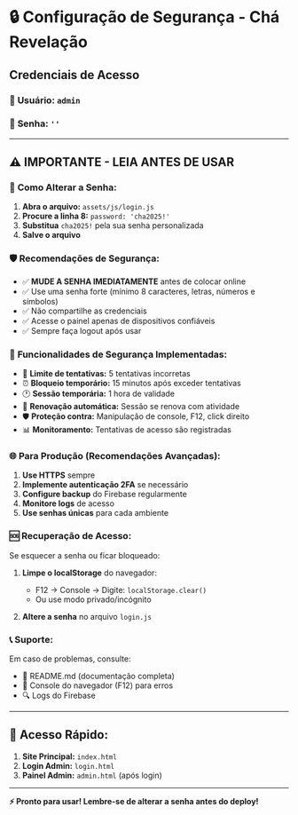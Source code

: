 # 🔒 Configuração de Segurança - Chá Revelação

## Credenciais de Acesso

### 👤 **Usuário:** `admin`
### 🔑 **Senha:** `''`

---

## ⚠️ **IMPORTANTE - LEIA ANTES DE USAR**

### 🔄 **Como Alterar a Senha:**

1. **Abra o arquivo:** `assets/js/login.js`
2. **Procure a linha 8:** `password: 'cha2025!'`
3. **Substitua** `cha2025!` pela sua senha personalizada
4. **Salve o arquivo**

### 🛡️ **Recomendações de Segurança:**

- ✅ **MUDE A SENHA IMEDIATAMENTE** antes de colocar online
- ✅ Use uma senha forte (mínimo 8 caracteres, letras, números e símbolos)
- ✅ Não compartilhe as credenciais
- ✅ Acesse o painel apenas de dispositivos confiáveis
- ✅ Sempre faça logout após usar

### 🔐 **Funcionalidades de Segurança Implementadas:**

- 🚫 **Limite de tentativas:** 5 tentativas incorretas
- ⏰ **Bloqueio temporário:** 15 minutos após exceder tentativas
- 🕐 **Sessão temporária:** 1 hora de validade
- 🔄 **Renovação automática:** Sessão se renova com atividade
- 🛡️ **Proteção contra:** Manipulação de console, F12, click direito
- 📊 **Monitoramento:** Tentativas de acesso são registradas

### 🌐 **Para Produção (Recomendações Avançadas):**

1. **Use HTTPS** sempre
2. **Implemente autenticação 2FA** se necessário
3. **Configure backup** do Firebase regularmente
4. **Monitore logs** de acesso
5. **Use senhas únicas** para cada ambiente

### 🆘 **Recuperação de Acesso:**

Se esquecer a senha ou ficar bloqueado:

1. **Limpe o localStorage** do navegador:
   - F12 → Console → Digite: `localStorage.clear()`
   - Ou use modo privado/incógnito

2. **Altere a senha** no arquivo `login.js`

### 📞 **Suporte:**

Em caso de problemas, consulte:
- 📖 README.md (documentação completa)
- 🐛 Console do navegador (F12) para erros
- 🔍 Logs do Firebase

---

## 🎯 **Acesso Rápido:**

1. **Site Principal:** `index.html`
2. **Login Admin:** `login.html`
3. **Painel Admin:** `admin.html` (após login)

---

**⚡ Pronto para usar! Lembre-se de alterar a senha antes do deploy!**